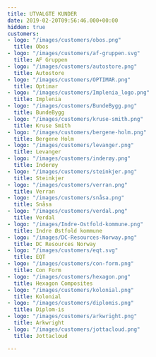 ```yaml
---
title: UTVALGTE KUNDER
date: 2019-02-20T09:56:46.000+00:00
hidden: true
customers:
- logo: "/images/customers/obos.png"
  title: Obos
- logo: "/images/customers/af-gruppen.svg"
  title: AF Gruppen
- logo: "/images/customers/autostore.png"
  title: Autostore
- logo: "/images/customers/OPTIMAR.png"
  title: Optimar
- logo: "/images/customers/Implenia_logo.png"
  title: Implenia
- logo: "/images/customers/BundeBygg.png"
  title: BundeBygg
- logo: "/images/customers/kruse-smith.png"
  title: Kruse Smith
- logo: "/images/customers/bergene-holm.png"
  title: Bergene Holm
- logo: "/images/customers/levanger.png"
  title: Levanger
- logo: "/images/customers/inderøy.png"
  title: Inderøy
- logo: "/images/customers/steinkjer.png"
  title: Steinkjer
- logo: "/images/customers/verran.png"
  title: Verran
- logo: "/images/customers/snåsa.png"
  title: Snåsa
- logo: "/images/customers/verdal.png"
  title: Verdal
- logo: "/images/Indre-Ostfold-kommune.png"
  title: Indre Østfold kommune
- logo: "/images/DC-Resources-Norway.png"
  title: DC Resources Norway
- logo: "/images/customers/eqt.svg"
  title: EQT
- logo: "/images/customers/con-form.png"
  title: Con Form
- logo: "/images/customers/hexagon.png"
  title: Hexagon Composites
- logo: "/images/customers/kolonial.png"
  title: Kolonial
- logo: "/images/customers/diplomis.png"
  title: Diplom-is
- logo: "/images/customers/arkwright.png"
  title: Arkwright
- logo: "/images/customers/jottacloud.png"
  title: Jottacloud

---
```

